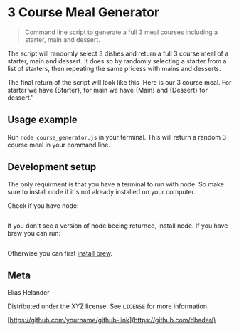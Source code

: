 # 3 Course Meal Generator
> Command line script to generate a full 3 meal courses including a starter, main and dessert.

The script will randomly select 3 dishes and return a full 3 course meal of a starter, main and dessert. It does so by randomly selecting a starter from a list of starters, then repeating the same pricess with mains and desserts.

The final return of the script will look like this 'Here is our 3 course meal. For starter we have {Starter}, for main we have {Main} and {Dessert} for dessert.'

## Usage example

Run ```node course_generator.js``` in your terminal. This will return a random 3 course meal in your command line.

## Development setup

The only requirment is that you have a terminal to run with node. So make sure to install node if it's not already installed on your computer.

Check if you have node:
```node
```

If you don't see a version of node beeing returned, install node. If you have brew you can run:
```brew install node
```
Otherwise you can first [install brew](https://medium.com/@hayasnc/how-to-install-nodejs-and-npm-on-mac-using-homebrew-b33780287d8f).

## Meta

Elias Helander

Distributed under the XYZ license. See ``LICENSE`` for more information.

[https://github.com/yourname/github-link](https://github.com/dbader/)